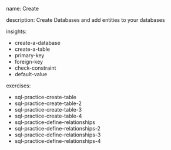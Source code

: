 name: Create

description: Create Databases and add entities to your databases

insights:
  - create-a-database
  - create-a-table
  - primary-key
  - foreign-key
  - check-constraint
  - default-value

exercises:
  - sql-practice-create-table
  - sql-practice-create-table-2
  - sql-practice-create-table-3
  - sql-practice-create-table-4
  - sql-practice-define-relationships
  - sql-practice-define-relationships-2
  - sql-practice-define-relationships-3
  - sql-practice-define-relationships-4
 
 
